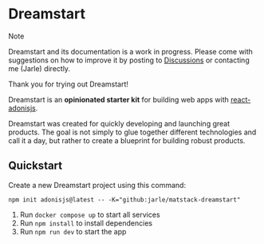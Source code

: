 # Dreamstart

> [!NOTE]
> Dreamstart and its documentation is a work in progress. Please come with suggestions on how to improve it by posting to [Discussions](https://github.com/jarle/matstack-dreamstart/discussions) or contacting me (Jarle) directly.

Thank you for trying out Dreamstart!

Dreamstart is an **opinionated starter kit** for building web apps with [react-adonisjs](https://matstack.dev/react-adonisjs/).

Dreamstart was created for quickly developing and launching great products.
The goal is not simply to glue together different technologies and call it a day, but rather to create a blueprint for building robust products.


## Quickstart

Create a new Dreamstart project using this command:
```
npm init adonisjs@latest -- -K="github:jarle/matstack-dreamstart"
```

1. Run `docker compose up` to start all services
1. Run `npm install` to install dependencies
1. Run `npm run dev` to start the app
